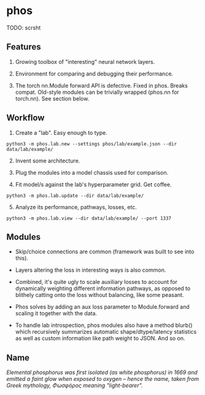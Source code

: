 # phos

TODO: scrsht

Features
--------

1. Growing toolbox of "interesting" neural network layers.

2. Environment for comparing and debugging their performance.

3. The torch nn.Module forward API is defective.  Fixed in phos.  Breaks compat.  Old-style modules can be trivially wrapped (phos.nn for torch.nn).  See section below.

Workflow
--------

1. Create a "lab".  Easy enough to type.

```
python3 -m phos.lab.new --settings phos/lab/example.json --dir data/lab/example/
```

2. Invent some architecture.

3. Plug the modules into a model chassis used for comparison.

4. Fit model/s against the lab's hyperparameter grid.  Get coffee.

```
python3 -m phos.lab.update --dir data/lab/example/
```

5. Analyze its performance, pathways, losses, etc.

```
python3 -m phos.lab.view --dir data/lab/example/ --port 1337
```

Modules
-------

* Skip/choice connections are common (framework was built to see into this).

* Layers altering the loss in interesting ways is also common.

* Combined, it's quite ugly to scale auxiliary losses to account for dynamically weighting different information pathways, as opposed to blithely catting onto the loss without balancing, like some peasant.

* Phos solves by adding an aux loss parameter to Module.forward and scaling it together with the data.

* To handle lab introspection, phos modules also have a method blurb() which recursively summarizes automatic shape/dtype/latency statistics as well as custom information like path weight to JSON.  And so on.

Name
----

*Elemental phosphorus was first isolated (as white phosphorus) in 1669 and emitted a faint glow when exposed to oxygen – hence the name, taken from Greek mythology, Φωσφόρος meaning "light-bearer".*
